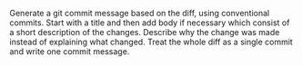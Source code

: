 Generate a git commit message based on the diff, using conventional commits. Start with a title and then add body if necessary which consist of a short description of the changes. Describe why the change was made instead of explaining what changed. Treat the whole diff as a single commit and write one commit message.
